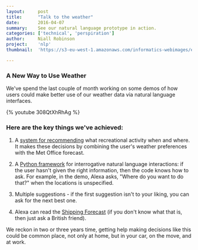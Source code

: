 ```yaml
---
layout:     post
title:      "Talk to the weather"
date:       2016-04-07
summary:    See our natural language prototype in action.
categories: ['technical', 'perspiration']
author: 	Niall Robinson
project:    'nlp'
thumbnail:  'https://s3-eu-west-1.amazonaws.com/informatics-webimages/echo.jpg'

---
```


### A New Way to Use Weather

We've spend the last couple of month working on some demos of how users could make better use of our weather data via natural language interfaces.

{% youtube 308QtXhRhAg %}


### Here are the key things we've achieved:

1. A [system for recommending](http://www.informaticslab.co.uk/technical/2016/02/19/dre.html) what recreational activity when and where. It makes these decisions by combining the user's weather preferences with the Met Office forecast.

1. A [Python framework](http://www.informaticslab.co.uk/technical/2016/02/19/alexa.html) for interrogative natural language interactions: if the user hasn't given the right information, then the code knows how to ask. For example, in the demo, Alexa asks, "Where do you want to do that?" when the locations is unspecified.

1. Multiple suggestions - if the first suggestion isn't to your liking, you can ask for the next best one.

1. Alexa can read the [Shipping Forecast](https://en.wikipedia.org/wiki/Shipping_Forecast) (if you don't know what that is, then just ask a British friend).

We reckon in two or three years time, getting help making decisions like this could be common place, not only at home, but in your car, on the move, and at work.